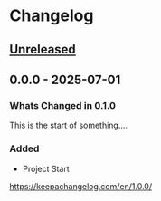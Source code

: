 # Changelog

<!-- markdownlint-disable MD024 -->
<!-- changelog-begin -->

## [Unreleased](https://github.com/DonalChilde/esi-auth/compare/0.1.0...dev)

<!-- Dont forget to:
    - Update the Unreleased compare version to latest release tag
    - Update compare/_previous_version_tag_
    - Delete <a></a> tag
    - Update issues and pull requests as needed.-->
<!-- Copy paste release notes below here -->
<!-- scriv-insert-here -->

## 0.0.0 - 2025-07-01

### Whats Changed in 0.1.0

This is the start of something....

### Added

- Project Start

<https://keepachangelog.com/en/1.0.0/>

<!-- changelog-end -->
